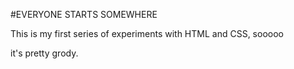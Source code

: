 #EVERYONE STARTS SOMEWHERE

This is my first series of experiments with HTML and CSS, sooooo

it's pretty grody. 
